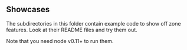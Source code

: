 
## Showcases

The subdirectories in this folder contain example code to show off zone
features. Look at their README files and try them out.

Note that you need node v0.11+ to run them.
